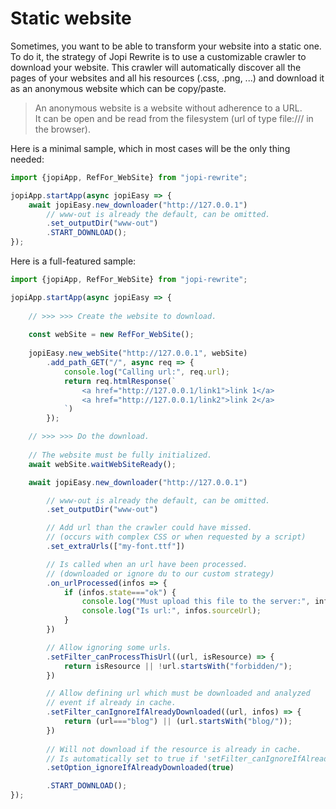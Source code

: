 # Static website

Sometimes, you want to be able to transform your website into a static one. To do it, the strategy of Jopi Rewrite is to use a customizable crawler to download your website. This crawler will automatically discover all the pages of your websites and all his resources (.css, .png, ...) and download it as an anonymous website which can be copy/paste.

> An anonymous website is a website without adherence to a URL.  
> It can be open and be read from the filesystem (url of type file:/// in the browser).

Here is a minimal sample, which in most cases will be the only thing needed:

```typescript
import {jopiApp, RefFor_WebSite} from "jopi-rewrite";

jopiApp.startApp(async jopiEasy => {
    await jopiEasy.new_downloader("http://127.0.0.1")
        // www-out is already the default, can be omitted.
        .set_outputDir("www-out")
        .START_DOWNLOAD();
});
```

Here is a full-featured sample:

```typescript
import {jopiApp, RefFor_WebSite} from "jopi-rewrite";

jopiApp.startApp(async jopiEasy => {
    
    // >>> >>> Create the website to download.
    
    const webSite = new RefFor_WebSite();
    
    jopiEasy.new_webSite("http://127.0.0.1", webSite)
        .add_path_GET("/", async req => {
            console.log("Calling url:", req.url);
            return req.htmlResponse(`
                <a href="http://127.0.0.1/link1">link 1</a>
                <a href="http://127.0.0.1/link2">link 2</a>
            `)
        });

    // >>> >>> Do the download.
    
    // The website must be fully initialized.
    await webSite.waitWebSiteReady();

    await jopiEasy.new_downloader("http://127.0.0.1")

        // www-out is already the default, can be omitted.
        .set_outputDir("www-out")

        // Add url than the crawler could have missed.
        // (occurs with complex CSS or when requested by a script)
        .set_extraUrls(["my-font.ttf"])

        // Is called when an url have been processed.
        // (downloaded or ignore du to our custom strategy)
        .on_urlProcessed(infos => {
            if (infos.state==="ok") {
                console.log("Must upload this file to the server:", infos.cacheKey);
                console.log("Is url:", infos.sourceUrl);
            }
        })

        // Allow ignoring some urls.
        .setFilter_canProcessThisUrl((url, isResource) => {
            return isResource || !url.startsWith("forbidden/");
        })

        // Allow defining url which must be downloaded and analyzed
        // event if already in cache.
        .setFilter_canIgnoreIfAlreadyDownloaded((url, infos) => {
            return (url==="blog") || (url.startsWith("blog/"));
        })
        
        // Will not download if the resource is already in cache.
        // Is automatically set to true if 'setFilter_canIgnoreIfAlreadyDownloaded' is set.
        .setOption_ignoreIfAlreadyDownloaded(true)

        .START_DOWNLOAD();
});
```

